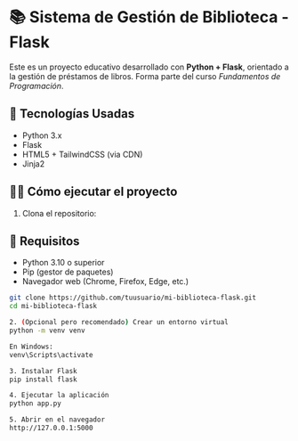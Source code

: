 # 📚 Sistema de Gestión de Biblioteca - Flask

Este es un proyecto educativo desarrollado con **Python + Flask**, orientado a la gestión de préstamos de libros. Forma parte del curso *Fundamentos de Programación*.

## 🚀 Tecnologías Usadas

- Python 3.x
- Flask
- HTML5 + TailwindCSS (via CDN)
- Jinja2

## 🧑‍💻 Cómo ejecutar el proyecto

1. Clona el repositorio:

## 📌 Requisitos

- Python 3.10 o superior
- Pip (gestor de paquetes)
- Navegador web (Chrome, Firefox, Edge, etc.)

```bash
git clone https://github.com/tuusuario/mi-biblioteca-flask.git
cd mi-biblioteca-flask

2. (Opcional pero recomendado) Crear un entorno virtual
python -m venv venv

En Windows:
venv\Scripts\activate

3. Instalar Flask
pip install flask

4. Ejecutar la aplicación
python app.py

5. Abrir en el navegador
http://127.0.0.1:5000
